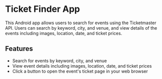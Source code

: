 # Ticket Finder App  
This Android app allows users to search for events using the Ticketmaster API. Users can search by keyword, city, and venue, and view details of the events including images, location, date, and ticket prices.  

## Features  
- Search for events by keyword, city, and venue  
- View event details including images, location, date, and ticket prices  
- Click a button to open the event's ticket page in your web browser  
